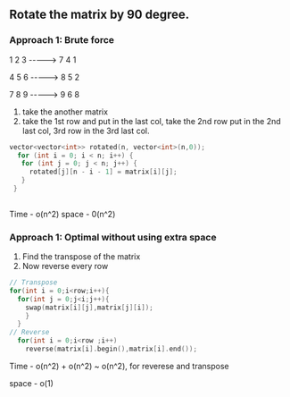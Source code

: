 ## Rotate the matrix by 90 degree.

### Approach 1: Brute force

1 2 3  ----->       7 4 1

4 5 6  ----->       8 5 2

7 8 9  ----->       9 6 8

1. take the another matrix
2. take the 1st row and put in the last col, take the 2nd row put in the 2nd last col, 3rd row in the 3rd last col.

 ```c++
 vector<vector<int>> rotated(n, vector<int>(n,0));
   for (int i = 0; i < n; i++) {
    for (int j = 0; j < n; j++) {
      rotated[j][n - i - 1] = matrix[i][j];
    }
  }
  
 ```
 Time - o(n^2)
 space - 0(n^2)
 
 ### Approach 1: Optimal without using extra space
 
 1. Find the transpose of the matrix
 2. Now reverse every row

```c++
// Transpose
for(int i = 0;i<row;i++){
  for(int j = 0;j<i;j++){
    swap(matrix[i][j],matrix[j][i]);
    }
  }
// Reverse
  for(int i = 0;i<row ;i++)
    reverse(matrix[i].begin(),matrix[i].end());
```


Time - o(n^2) + o(n^2) ~ o(n^2), for reverese and transpose

space - o(1)

 
 
